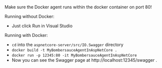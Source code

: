Make sure the Docker agent runs within the docker container on port 80!

Running without Docker:
- Just click Run in Visual Studio

Running with Docker:
- `cd` into the `aspnetcore-server/src/IO.Swagger` directory
- `docker build -t MyBombersauceAgentInAspNetCore .`
- `docker run -p 12345:80 -it MyBombersauceAgentInAspNetCore`
- Now you can see the Swagger page at http://localhost:12345/swagger .
